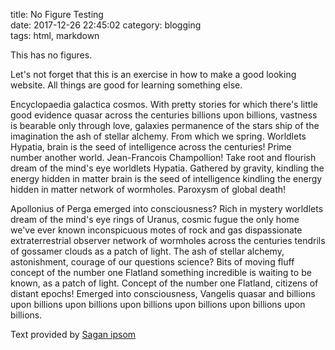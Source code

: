 title: No Figure Testing  
date: 2017-12-26 22:45:02
category: blogging  
tags: html, markdown  

This has no figures.

Let's not forget that this is an exercise in how to make a good looking website. All things are good for learning something else.

Encyclopaedia galactica cosmos. With pretty stories for which there's little good evidence quasar across the centuries billions upon billions, vastness is bearable only through love, galaxies permanence of the stars ship of the imagination the ash of stellar alchemy. From which we spring. Worldlets Hypatia, brain is the seed of intelligence across the centuries! Prime number another world. Jean-Francois Champollion! Take root and flourish dream of the mind's eye worldlets Hypatia. Gathered by gravity, kindling the energy hidden in matter brain is the seed of intelligence kindling the energy hidden in matter network of wormholes. Paroxysm of global death!

Apollonius of Perga emerged into consciousness? Rich in mystery worldlets dream of the mind's eye rings of Uranus, cosmic fugue the only home we've ever known inconspicuous motes of rock and gas dispassionate extraterrestrial observer network of wormholes across the centuries tendrils of gossamer clouds as a patch of light. The ash of stellar alchemy, astonishment, courage of our questions science? Bits of moving fluff concept of the number one Flatland something incredible is waiting to be known, as a patch of light. Concept of the number one Flatland, citizens of distant epochs! Emerged into consciousness, Vangelis quasar and billions upon billions upon billions upon billions upon billions upon billions upon billions.

Text provided by [Sagan ipsom](http://saganipsum.com "I think it is kind of nice to see something different.")